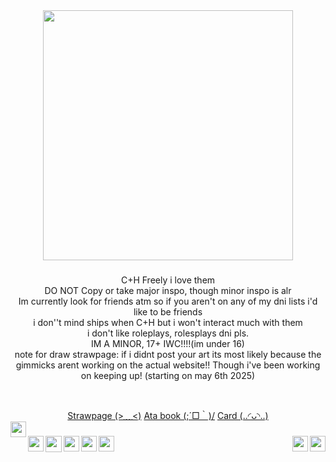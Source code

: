 
<div align="center">
  <img height="400" src="https://img.playbook.com/56ZKMXgsWqcuUIGciqpv0phInUF04XdJZZoP7L12ZYc/Z3M6Ly9wbGF5Ym9v/ay1hc3NldHMtcHVi/bGljLzIyZTVmN2Ix/LTUyYTItNDk2OS1h/MzM0LTNiOTIzZTcy/ZTU1Mw"  />
</div>

###


<p align="center">C+H Freely i love them<br>DO NOT Copy or take major inspo, though minor inspo is alr<br>Im currently look for friends atm so if you aren't on any of my dni lists i'd like to be friends<br>i don''t mind ships when C+H but i won't interact much with them<br>i don't like roleplays, rolesplays dni pls.<br>IM A MINOR, 17+ IWC!!!!(im under 16)<br>note for draw strawpage: if i didnt post your art its most likely because the gimmicks arent working on the actual website!! Though i've been working on keeping up! (starting on may 6th 2025)
</p><br>
<div align="center">



<p align="center"><a href="https://morgio.straw.page/">Strawpage (>﹏<)</a>
    <a href="https://morgio.atabook.org/">Ata book (;´□｀)/</a>
  <a href="https://morgiosbasics.carrd.co/">Card (..◜ᴗ◝..)</a> <br>
  <img align="left" height="25" src="https://plasticdino.net/blinkie/typoqueen.gif"  />

###

<img align="left" height="25" src="https://64.media.tumblr.com/25e2605619d8e5fe9574b4a8a698bd74/824a8a7fc9ad8c54-f2/s250x400/14c883e4ba64ba97472e0a0a44d283b9b4c666fe.gifv"  />

###

<img align="left" height="26" src="https://64.media.tumblr.com/44c01d8be819f3a9881aa4ba3a71f6c0/17f7cb44a44c0433-57/s250x400/9638e4fcc21d12980a7ae7a7df15d87b4b88ceae.gifv"  />

###

<img align="left" height="25" src="https://64.media.tumblr.com/e0a0e011485fa2f9227ebb9c29a72069/01ed5a9e1ad93e26-d0/s250x400/fb555a82a94dc0cd7765e34e68de3f15d5605fc5.gifv"  />

###

<img align="right" height="25" src="https://64.media.tumblr.com/74aa3ce6b815fa926bdba8ad695407f8/4847cff950329dce-fb/s250x400/03e8114c5b005e31331be1e37b2e8b11f27af60e.gifv"  />

###

<img align="left" height="25" src="https://64.media.tumblr.com/c09f8a60653cb14fc79a0ae5ca9b489c/26d6539201c78072-68/s250x400/3bdd2b83520657d37b44d4a1a71e8af481a8a2a0.gifv"  />

###

<img align="left" height="25" src="https://64.media.tumblr.com/7084b279e8ccdd5f134e06f27032a78b/e2ade10ba0d12280-05/s250x400/59060fa7f6074b7611dfca9e8cef3e5bae3afb26.gifv"  />

###

<img align="right" height="25" src="https://64.media.tumblr.com/ffc32fe8ffe08909969b407106b7a555/858fba5bea03910f-f2/s250x400/1a3f53198b78518539baf63a2bfcbc4ce6a61d43.gifv"  />

###

